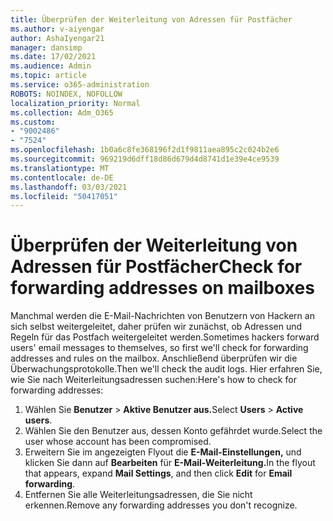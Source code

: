 ```yaml
---
title: Überprüfen der Weiterleitung von Adressen für Postfächer
ms.author: v-aiyengar
author: AshaIyengar21
manager: dansimp
ms.date: 17/02/2021
ms.audience: Admin
ms.topic: article
ms.service: o365-administration
ROBOTS: NOINDEX, NOFOLLOW
localization_priority: Normal
ms.collection: Adm_O365
ms.custom:
- "9002486"
- "7524"
ms.openlocfilehash: 1b0a6c8fe368196f2d1f9811aea895c2c024b2e6
ms.sourcegitcommit: 969219d6dff18d86d679d4d8741d1e39e4ce9539
ms.translationtype: MT
ms.contentlocale: de-DE
ms.lasthandoff: 03/03/2021
ms.locfileid: "50417051"
---
```

# <a name="check-for-forwarding-addresses-on-mailboxes"></a><span data-ttu-id="97836-102">Überprüfen der Weiterleitung von Adressen für Postfächer</span><span class="sxs-lookup"><span data-stu-id="97836-102">Check for forwarding addresses on mailboxes</span></span>

<span data-ttu-id="97836-103">Manchmal werden die E-Mail-Nachrichten von Benutzern von Hackern an sich selbst weitergeleitet, daher prüfen wir zunächst, ob Adressen und Regeln für das Postfach weitergeleitet werden.</span><span class="sxs-lookup"><span data-stu-id="97836-103">Sometimes hackers forward users' email messages to themselves, so first we'll check for forwarding addresses and rules on the mailbox.</span></span> <span data-ttu-id="97836-104">Anschließend überprüfen wir die Überwachungsprotokolle.</span><span class="sxs-lookup"><span data-stu-id="97836-104">Then we'll check the audit logs.</span></span> <span data-ttu-id="97836-105">Hier erfahren Sie, wie Sie nach Weiterleitungsadressen suchen:</span><span class="sxs-lookup"><span data-stu-id="97836-105">Here's how to check for forwarding addresses:</span></span>

1. <span data-ttu-id="97836-106">Wählen Sie **Benutzer**  >  **Aktive Benutzer aus.**</span><span class="sxs-lookup"><span data-stu-id="97836-106">Select **Users** > **Active users**.</span></span>
1. <span data-ttu-id="97836-107">Wählen Sie den Benutzer aus, dessen Konto gefährdet wurde.</span><span class="sxs-lookup"><span data-stu-id="97836-107">Select the user whose account has been compromised.</span></span>
1. <span data-ttu-id="97836-108">Erweitern Sie im angezeigten Flyout die **E-Mail-Einstellungen,** und klicken Sie dann auf **Bearbeiten** für **E-Mail-Weiterleitung.**</span><span class="sxs-lookup"><span data-stu-id="97836-108">In the flyout that appears, expand **Mail Settings**, and then click **Edit** for **Email forwarding**.</span></span>
1. <span data-ttu-id="97836-109">Entfernen Sie alle Weiterleitungsadressen, die Sie nicht erkennen.</span><span class="sxs-lookup"><span data-stu-id="97836-109">Remove any forwarding addresses you don't recognize.</span></span>